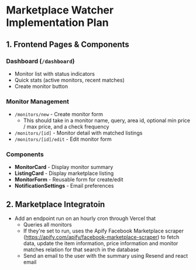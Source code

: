 # Marketplace Watcher Implementation Plan

## 1. Frontend Pages & Components

### Dashboard (`/dashboard`)

- Monitor list with status indicators
- Quick stats (active monitors, recent matches)
- Create monitor button

### Monitor Management

- `/monitors/new` - Create monitor form
  - This should take in a monitor name, query, area id, optional min price / max price, and a check frequency
- `/monitors/[id]` - Monitor detail with matched listings
- `/monitors/[id]/edit` - Edit monitor form

### Components

- **MonitorCard** - Display monitor summary
- **ListingCard** - Display marketplace listing
- **MonitorForm** - Reusable form for create/edit
- **NotificationSettings** - Email preferences

## 2. Marketplace Integratoin
- Add an endpoint run on an hourly cron through Vercel that
  - Queries all monitors
  - If they're set to run, uses the Apify Facebook Marketplace scraper (https://apify.com/apify/facebook-marketplace-scraper) to fetch data, update the item information, price information and monitor matches relation for that search in the database
  - Send an email to the user with the summary using Resend and react email

